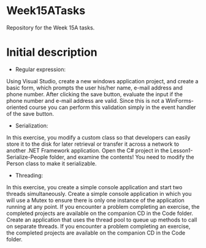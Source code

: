 # Week15ATasks
Repository for the Week 15A tasks.

# Initial description
- Regular expression:

Using Visual Studio, create a new windows application project, and create a basic form,
which prompts the user his/her name, e-mail address and phone number.
After clicking the save button, evaluate the input if the phone number and e-mail address are valid. 
Since this is not a WinForms-oriented course you can perform this validation simply in the event handler of the save button.

- Serialization:

In this exercise, you modify a custom class so that developers can easily store it to the disk for later retrieval or transfer it across a network to another .NET Framework application. Open the C# project in the Lesson1-Serialize-People folder, and examine the contents! You need to modify the Person class to make it serializable.

- Threading:

In this exercise, you create a simple console application and start two threads simultaneously.
Create a simple console application in which you will use a Mutex to ensure there is only one instance of the application running at any point. If you encounter a problem completing an exercise, the completed projects are available on the companion CD in the Code folder.
Create an application that uses the thread pool to queue up methods to call on separate threads. If you encounter a problem completing an exercise, the completed projects are available on the companion CD in the Code folder.
